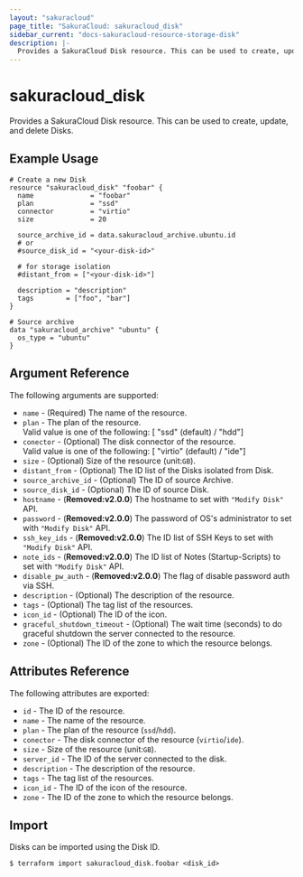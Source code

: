 ```yaml
---
layout: "sakuracloud"
page_title: "SakuraCloud: sakuracloud_disk"
sidebar_current: "docs-sakuracloud-resource-storage-disk"
description: |-
  Provides a SakuraCloud Disk resource. This can be used to create, update, and delete Disks.
---
```


# sakuracloud\_disk

Provides a SakuraCloud Disk resource. This can be used to create, update, and delete Disks.

## Example Usage

```hcl
# Create a new Disk
resource "sakuracloud_disk" "foobar" {
  name              = "foobar"
  plan              = "ssd"
  connector         = "virtio"
  size              = 20
  
  source_archive_id = data.sakuracloud_archive.ubuntu.id
  # or
  #source_disk_id = "<your-disk-id>"

  # for storage isolation
  #distant_from = ["<your-disk-id>"]

  description = "description"
  tags        = ["foo", "bar"]
}

# Source archive
data "sakuracloud_archive" "ubuntu" {
  os_type = "ubuntu"
}
```

## Argument Reference

The following arguments are supported:

* `name` - (Required) The name of the resource.
* `plan` - The plan of the resource.  
Valid value is one of the following: [ "ssd" (default) / "hdd"]
* `conector` - (Optional) The disk connector of the resource.  
Valid value is one of the following: [ "virtio" (default) / "ide"]
* `size` - (Optional) Size of the resource (unit:`GB`).
* `distant_from` - (Optional) The ID list of the Disks isolated from Disk.
* `source_archive_id` - (Optional) The ID of source Archive.
* `source_disk_id` - (Optional) The ID of source Disk.
* `hostname` - (**Removed:v2.0.0**) The hostname to set with `"Modify Disk"` API.
* `password` - (**Removed:v2.0.0**) The password of OS's administrator to set with `"Modify Disk"` API.
* `ssh_key_ids` - (**Removed:v2.0.0**) The ID list of SSH Keys to set with `"Modify Disk"` API.
* `note_ids` - (**Removed:v2.0.0**) The ID list of Notes (Startup-Scripts) to set with `"Modify Disk"` API.
* `disable_pw_auth` - (**Removed:v2.0.0**) The flag of disable password auth via SSH.
* `description` - (Optional) The description of the resource.
* `tags` - (Optional) The tag list of the resources.
* `icon_id` - (Optional) The ID of the icon.
* `graceful_shutdown_timeout` - (Optional) The wait time (seconds) to do graceful shutdown the server connected to the resource.
* `zone` - (Optional) The ID of the zone to which the resource belongs.

## Attributes Reference

The following attributes are exported:

* `id` - The ID of the resource.
* `name` - The name of the resource.
* `plan` - The plan of the resource (`ssd`/`hdd`).
* `conector` - The disk connector of the resource (`virtio`/`ide`).
* `size` - Size of the resource (unit:`GB`).
* `server_id` - The ID of the server connected to the disk.
* `description` - The description of the resource.
* `tags` - The tag list of the resources.
* `icon_id` - The ID of the icon of the resource.
* `zone` - The ID of the zone to which the resource belongs.

## Import

Disks can be imported using the Disk ID.

```
$ terraform import sakuracloud_disk.foobar <disk_id>
```
